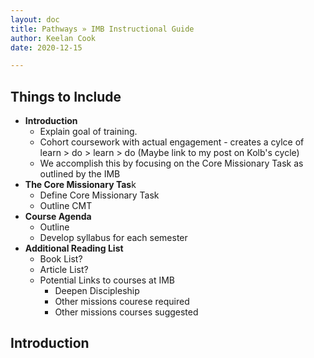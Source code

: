 ```yaml
---
layout: doc
title: Pathways » IMB Instructional Guide
author: Keelan Cook
date: 2020-12-15

---
```


## Things to Include
* **Introduction**
	* Explain goal of training.
	* Cohort coursework with actual engagement - creates a cylce of learn > do > learn > do (Maybe link to my post on Kolb's cycle)
	* We accomplish this by focusing on the Core Missionary Task as outlined by the IMB
* **The Core Missionary Tas**k
	* Define Core Missionary Task
	* Outline CMT
* **Course Agenda**
	* Outline 
	* Develop syllabus for each semester
* **Additional Reading List**
	* Book List?
	* Article List?
	* Potential Links to courses at IMB
		* Deepen Discipleship
		* Other missions courese required
		* Other missions courses suggested

## Introduction

<!--stackedit_data:
eyJoaXN0b3J5IjpbMTQ4NDUwNTk1NywtODQ2NzA4NzMsLTIxMz
c0Mjc1NTIsLTE2NTc5MTMwMTAsLTEwNDgxNTYyNDldfQ==
-->